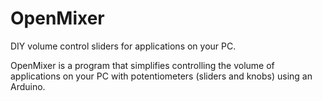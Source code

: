 # OpenMixer
DIY volume control sliders for applications on your PC.

OpenMixer is a program that simplifies controlling the volume of applications on your PC with potentiometers (sliders and knobs) using an Arduino. 



